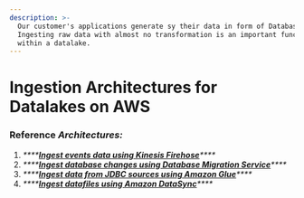 ```yaml
---
description: >-
  Our customer's applications generate sy their data in form of Databases,
  Ingesting raw data with almost no transformation is an important function
  within a datalake.
---
```


# Ingestion Architectures for Datalakes on AWS

### Reference _Architectures:_

1. _\*\*\*\*_[_**Ingest events data using Kinesis Firehose**_](kinesis-firehose-and-kpl.md)_\*\*\*\*_
2. _\*\*\*\*_[_**Ingest database changes using Database Migration Service**_](dms-and-lambda.md)_\*\*\*\*_
3. _\*\*\*\*_[_**Ingest data from JDBC sources using Amazon Glue**_](aws-glue.md)_\*\*\*\*_
4. _\*\*\*\*_[_**Ingest datafiles using Amazon DataSync**_](aws-datasync-on-prem-nfs.md)_\*\*\*\*_

